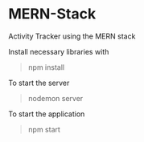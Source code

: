 # MERN-Stack
 
Activity Tracker using the MERN stack 

Install necessary libraries with 
 > npm install
 
 
To start the server 
 > nodemon server
 
To start the application
 > npm start 
